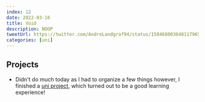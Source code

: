 ```yaml
---
index: 12
date: 2022-03-16
title: Void
description: NOOP
tweetUrl: https://twitter.com/AndreLandgraf94/status/1504680036481179650
categories: [uni]
---
```


## Projects

- Didn't do much today as I had to organize a few things however, I finished a [uni project](https://github.com/andrelandgraf/arduino-car), which turned out to be a good learning experience!
